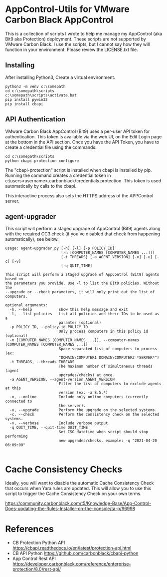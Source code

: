 # AppControl-Utils for VMware Carbon Black AppControl 

This is a collection of scripts I wrote to help me manage my AppControl (aka Bit9 aka Protection) deployment.
These scripts are not supported by VMware Carbon Black.  I use the scripts, but I cannot say
how they will function in your environment.  Please review the LICENSE.txt file.



## Installing 
After installing Python3, Create a virtual environment.
```
python3 -m venv c:\somepath
cd c:\somepath\scripts
c:\somepath\scripts\activate.bat
pip install pywin32
pip install cbapi
```

## API Authentication
VMware Carbon Black AppControl (Bit9) uses a per-user API token for authentication.  This token is available via the web UI, on the Edit Login page at the bottom in the API section.  Once you have the API Token, you have to create a credential file using the commands:
```
cd c:\somepath\scripts
python cbapi-protection configure
```

The "cbapi-protection" script is installed when cbapi is installed by pip.  Running the command creates a credential token in c:\users\<username>\.carbonblack\credentials.protection.  This token is used automatically by calls to the cbapi.

This interactive process also sets the HTTPS address of the APPControl server.


## agent-upgrader
This script will perform a staged upgrade of AppControl (Bit9) agents along with the required CC3 check (if you've disabled that check from happening automatically), see below.

```
usage: agent-upgrader.py [-h] [-l] [-p POLICY_ID]
                         [-n [COMPUTER_NAMES [COMPUTER_NAMES ...]]]
                         [-t THREADS] [-a AGENT_VERSION] [-o] [-u] [-c] [-v]
                         [-q QUIT_TIME]

This script will perform a staged upgrade of AppControl (Bit9) agents based on
the parameters you provide. Use -l to list the Bit9 policies. Without the
--upgrade or --check parameters, it will only print out the list of computers.

optional arguments:
  -h, --help            show this help message and exit
  -l, --list-policies   List all policies and their IDs to be used as a
                        paramter (optional)
  -p POLICY_ID, --policy-id POLICY_ID
                        Only process computers in this policy id (optional)
  -n [COMPUTER_NAMES [COMPUTER_NAMES ...]], --computer-names [COMPUTER_NAMES [COMPUTER_NAMES ...]]
                        Space separated list of computers to process (ex:
                        "DOMAIN\COMPUTER1 DOMAIN\COMPUTER2 *SERVER*")
  -t THREADS, --threads THREADS
                        The maximum number of simultaneous threads (agent
                        upgrades/checks) at once.
  -a AGENT_VERSION, --agent-version AGENT_VERSION
                        Filter the list of computers to exclude agents at this
                        version (ex: -a 8.5.*)
  -o, --online          Include only online computers (currently connected to
                        the server).
  -u, --upgrade         Perform the upgrade on the selected systems.
  -c, --check           Perform the consistency check on the selected systems.
  -v, --verbose         Include verbose output.
  -q QUIT_TIME, --quit-time QUIT_TIME
                        Set ISO datetime when script should stop performing
                        new upgrades/checks. example: -q "2021-04-20 06:09:00"


```

# Cache Consistency Checks

Ideally, you will want to disable the automatic Cache Consistency Check that occurs when Yara rules are updated.  This will allow you to use this script to trigger the Cache Consistency Check on your own terms.

https://community.carbonblack.com/t5/Knowledge-Base/App-Control-Does-updating-the-Rules-Installer-on-the-console/ta-p/96998

# References

* CB Protection Python API	https://cbapi.readthedocs.io/en/latest/protection-api.html
* CB API Python	            https://github.com/carbonblack/cbapi-python
* App Control Rest API	    https://developer.carbonblack.com/reference/enterprise-protection/8.0/rest-api/
